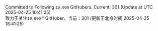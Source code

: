 Committed to Following `10,000` GitHubers. Current: <!-- FOLLOWING_COUNT -->301<!-- FOLLOWING_COUNT --> (Update at UTC <!-- LAST_UPDATED -->2025-04-25 10:41:25<!-- LAST_UPDATED -->)<br>
致力于关注`10,000`个GitHuber。当前：<!-- FOLLOWING_COUNT -->301<!-- FOLLOWING_COUNT --> (更新于北京时间 <!-- LAST_UPDATED_CST -->2025-04-25 18:41:25<!-- LAST_UPDATED_CST -->)
